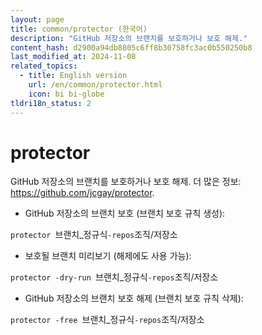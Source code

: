 ```yaml
---
layout: page
title: common/protector (한국어)
description: "GitHub 저장소의 브랜치를 보호하거나 보호 해제."
content_hash: d2900a94db8805c6ff8b30758fc3ac0b550250b8
last_modified_at: 2024-11-08
related_topics:
  - title: English version
    url: /en/common/protector.html
    icon: bi bi-globe
tldri18n_status: 2
---
```

# protector

GitHub 저장소의 브랜치를 보호하거나 보호 해제.
더 많은 정보: <https://github.com/jcgay/protector>.

- GitHub 저장소의 브랜치 보호 (브랜치 보호 규칙 생성):

`protector `<span class="tldr-var badge badge-pill bg-dark-lm bg-white-dm text-white-lm text-dark-dm font-weight-bold">브랜치_정규식</span>` -repos `<span class="tldr-var badge badge-pill bg-dark-lm bg-white-dm text-white-lm text-dark-dm font-weight-bold">조직/저장소</span>

- 보호될 브랜치 미리보기 (해제에도 사용 가능):

`protector -dry-run `<span class="tldr-var badge badge-pill bg-dark-lm bg-white-dm text-white-lm text-dark-dm font-weight-bold">브랜치_정규식</span>` -repos `<span class="tldr-var badge badge-pill bg-dark-lm bg-white-dm text-white-lm text-dark-dm font-weight-bold">조직/저장소</span>

- GitHub 저장소의 브랜치 보호 해제 (브랜치 보호 규칙 삭제):

`protector -free `<span class="tldr-var badge badge-pill bg-dark-lm bg-white-dm text-white-lm text-dark-dm font-weight-bold">브랜치_정규식</span>` -repos `<span class="tldr-var badge badge-pill bg-dark-lm bg-white-dm text-white-lm text-dark-dm font-weight-bold">조직/저장소</span>
